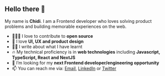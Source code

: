 ## Hello there 👋

My name is **Chidi**. I am a Frontend developer who loves solving product problems and building memorable experiences on the web.

<!---
<> <img align="right" width="350" src="https://github-readme-stats.vercel.app/api?username=chidexebere&show_icons=true&include_all_commits=true&theme=cobalt&hide_border=true" alt="My github stats" />
--->


- 👨🏾‍💻 I love to contribute to **open source**
- 🎨 I love **UI, UX and product design**
- ✍🏽 I write about what I have learnt
- 🔥 My technical proficiency is in **web technologies** including **Javascript, TypeScript, React and NextJS**
- 🤔 I’m looking for my **next Frontend developer/engineering opportunity**
- 📫 You can reach me via: [Email](conyegbuchulem@gmail.com), [LinkedIn](https://www.linkedin.com/in/onyegbuchulem-chidiebere) or [Twitter](https://twitter.com/chidexebere)
